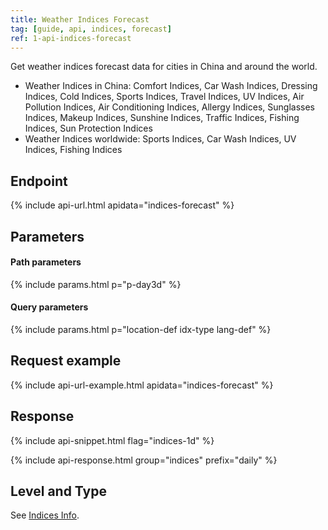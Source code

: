 ```yaml
---
title: Weather Indices Forecast
tag: [guide, api, indices, forecast]
ref: 1-api-indices-forecast
---
```


Get weather indices forecast data for cities in China and around the world.

- Weather Indices in China: Comfort Indices, Car Wash Indices, Dressing Indices, Cold Indices, Sports Indices, Travel Indices, UV Indices, Air Pollution Indices, Air Conditioning Indices, Allergy Indices, Sunglasses Indices, Makeup Indices, Sunshine Indices, Traffic Indices, Fishing Indices, Sun Protection Indices
- Weather Indices worldwide: Sports Indices, Car Wash Indices, UV Indices, Fishing Indices

## Endpoint

{% include api-url.html apidata="indices-forecast" %}

## Parameters

#### Path parameters

{% include params.html p="p-day3d" %}

#### Query parameters

{% include params.html p="location-def idx-type lang-def" %}

## Request example

{% include api-url-example.html apidata="indices-forecast" %}

## Response

{% include api-snippet.html flag="indices-1d" %}

{% include api-response.html group="indices" prefix="daily" %}

## Level and Type

See [Indices Info](/en/docs/resource/indices-info/).